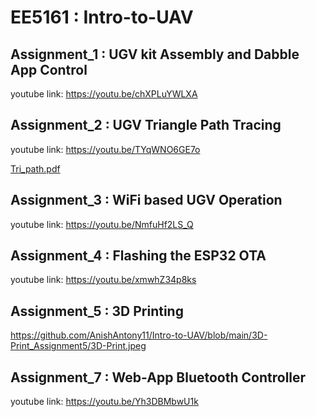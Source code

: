 # EE5161 : Intro-to-UAV 
## Assignment_1 : UGV kit Assembly and Dabble App Control

youtube link: https://youtu.be/chXPLuYWLXA

## Assignment_2 : UGV Triangle Path Tracing

youtube link: https://youtu.be/TYqWNO6GE7o

[Tri_path.pdf](https://github.com/AnishAntony11/Intro-to-UAV/files/8245386/Tri_path.pdf)

## Assignment_3 : WiFi based UGV Operation

youtube link: https://youtu.be/NmfuHf2LS_Q

## Assignment_4 : Flashing the ESP32 OTA

youtube link: https://youtu.be/xmwhZ34p8ks

## Assignment_5 : 3D Printing

https://github.com/AnishAntony11/Intro-to-UAV/blob/main/3D-Print_Assignment5/3D-Print.jpeg

## Assignment_7 : Web-App Bluetooth Controller

youtube link: https://youtu.be/Yh3DBMbwU1k

